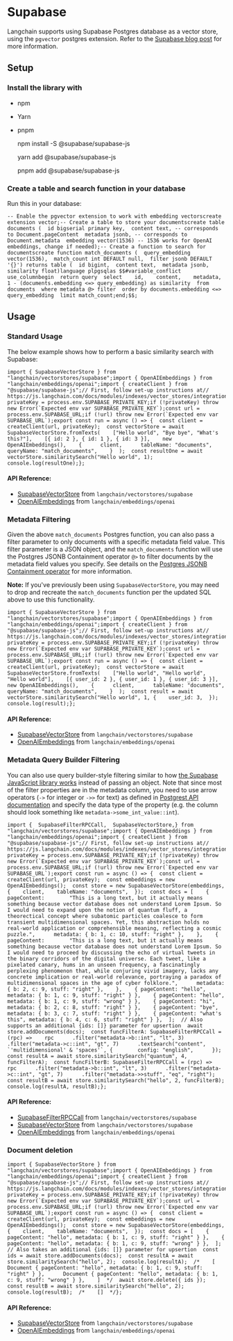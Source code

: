 Supabase
========

Langchain supports using Supabase Postgres database as a vector store, using the `pgvector` postgres extension. Refer to the [Supabase blog post](https://supabase.com/blog/openai-embeddings-postgres-vector) for more information.

Setup[​](#setup "Direct link to Setup")
---------------------------------------

### Install the library with[​](#install-the-library-with "Direct link to Install the library with")

*   npm
*   Yarn
*   pnpm

    npm install -S @supabase/supabase-js

    yarn add @supabase/supabase-js

    pnpm add @supabase/supabase-js

### Create a table and search function in your database[​](#create-a-table-and-search-function-in-your-database "Direct link to Create a table and search function in your database")

Run this in your database:

    -- Enable the pgvector extension to work with embedding vectorscreate extension vector;-- Create a table to store your documentscreate table documents (  id bigserial primary key,  content text, -- corresponds to Document.pageContent  metadata jsonb, -- corresponds to Document.metadata  embedding vector(1536) -- 1536 works for OpenAI embeddings, change if needed);-- Create a function to search for documentscreate function match_documents (  query_embedding vector(1536),  match_count int DEFAULT null,  filter jsonb DEFAULT '{}') returns table (  id bigint,  content text,  metadata jsonb,  similarity float)language plpgsqlas $$#variable_conflict use_columnbegin  return query  select    id,    content,    metadata,    1 - (documents.embedding <=> query_embedding) as similarity  from documents  where metadata @> filter  order by documents.embedding <=> query_embedding  limit match_count;end;$$;

Usage[​](#usage "Direct link to Usage")
---------------------------------------

### Standard Usage[​](#standard-usage "Direct link to Standard Usage")

The below example shows how to perform a basic similarity search with Supabase:

    import { SupabaseVectorStore } from "langchain/vectorstores/supabase";import { OpenAIEmbeddings } from "langchain/embeddings/openai";import { createClient } from "@supabase/supabase-js";// First, follow set-up instructions at// https://js.langchain.com/docs/modules/indexes/vector_stores/integrations/supabaseconst privateKey = process.env.SUPABASE_PRIVATE_KEY;if (!privateKey) throw new Error(`Expected env var SUPABASE_PRIVATE_KEY`);const url = process.env.SUPABASE_URL;if (!url) throw new Error(`Expected env var SUPABASE_URL`);export const run = async () => {  const client = createClient(url, privateKey);  const vectorStore = await SupabaseVectorStore.fromTexts(    ["Hello world", "Bye bye", "What's this?"],    [{ id: 2 }, { id: 1 }, { id: 3 }],    new OpenAIEmbeddings(),    {      client,      tableName: "documents",      queryName: "match_documents",    }  );  const resultOne = await vectorStore.similaritySearch("Hello world", 1);  console.log(resultOne);};

#### API Reference:

*   [SupabaseVectorStore](/docs/api/vectorstores_supabase/classes/SupabaseVectorStore) from `langchain/vectorstores/supabase`
*   [OpenAIEmbeddings](/docs/api/embeddings_openai/classes/OpenAIEmbeddings) from `langchain/embeddings/openai`

### Metadata Filtering[​](#metadata-filtering "Direct link to Metadata Filtering")

Given the above `match_documents` Postgres function, you can also pass a filter parameter to only documents with a specific metadata field value. This filter parameter is a JSON object, and the `match_documents` function will use the Postgres JSONB Containment operator `@>` to filter documents by the metadata field values you specify. See details on the [Postgres JSONB Containment operator](https://www.postgresql.org/docs/current/datatype-json.html#JSON-CONTAINMENT) for more information.

**Note:** If you've previously been using `SupabaseVectorStore`, you may need to drop and recreate the `match_documents` function per the updated SQL above to use this functionality.

    import { SupabaseVectorStore } from "langchain/vectorstores/supabase";import { OpenAIEmbeddings } from "langchain/embeddings/openai";import { createClient } from "@supabase/supabase-js";// First, follow set-up instructions at// https://js.langchain.com/docs/modules/indexes/vector_stores/integrations/supabaseconst privateKey = process.env.SUPABASE_PRIVATE_KEY;if (!privateKey) throw new Error(`Expected env var SUPABASE_PRIVATE_KEY`);const url = process.env.SUPABASE_URL;if (!url) throw new Error(`Expected env var SUPABASE_URL`);export const run = async () => {  const client = createClient(url, privateKey);  const vectorStore = await SupabaseVectorStore.fromTexts(    ["Hello world", "Hello world", "Hello world"],    [{ user_id: 2 }, { user_id: 1 }, { user_id: 3 }],    new OpenAIEmbeddings(),    {      client,      tableName: "documents",      queryName: "match_documents",    }  );  const result = await vectorStore.similaritySearch("Hello world", 1, {    user_id: 3,  });  console.log(result);};

#### API Reference:

*   [SupabaseVectorStore](/docs/api/vectorstores_supabase/classes/SupabaseVectorStore) from `langchain/vectorstores/supabase`
*   [OpenAIEmbeddings](/docs/api/embeddings_openai/classes/OpenAIEmbeddings) from `langchain/embeddings/openai`

### Metadata Query Builder Filtering[​](#metadata-query-builder-filtering "Direct link to Metadata Query Builder Filtering")

You can also use query builder-style filtering similar to how [the Supabase JavaScript library works](https://supabase.com/docs/reference/javascript/using-filters) instead of passing an object. Note that since most of the filter properties are in the metadata column, you need to use arrow operators (`->` for integer or `->>` for text) as defined in [Postgrest API documentation](https://postgrest.org/en/stable/references/api/tables_views.html?highlight=operators#json-columns) and specify the data type of the property (e.g. the column should look something like `metadata->some_int_value::int`).

    import {  SupabaseFilterRPCCall,  SupabaseVectorStore,} from "langchain/vectorstores/supabase";import { OpenAIEmbeddings } from "langchain/embeddings/openai";import { createClient } from "@supabase/supabase-js";// First, follow set-up instructions at// https://js.langchain.com/docs/modules/indexes/vector_stores/integrations/supabaseconst privateKey = process.env.SUPABASE_PRIVATE_KEY;if (!privateKey) throw new Error(`Expected env var SUPABASE_PRIVATE_KEY`);const url = process.env.SUPABASE_URL;if (!url) throw new Error(`Expected env var SUPABASE_URL`);export const run = async () => {  const client = createClient(url, privateKey);  const embeddings = new OpenAIEmbeddings();  const store = new SupabaseVectorStore(embeddings, {    client,    tableName: "documents",  });  const docs = [    {      pageContent:        "This is a long text, but it actually means something because vector database does not understand Lorem Ipsum. So I would need to expand upon the notion of quantum fluff, a theorectical concept where subatomic particles coalesce to form transient multidimensional spaces. Yet, this abstraction holds no real-world application or comprehensible meaning, reflecting a cosmic puzzle.",      metadata: { b: 1, c: 10, stuff: "right" },    },    {      pageContent:        "This is a long text, but it actually means something because vector database does not understand Lorem Ipsum. So I would need to proceed by discussing the echo of virtual tweets in the binary corridors of the digital universe. Each tweet, like a pixelated canary, hums in an unseen frequency, a fascinatingly perplexing phenomenon that, while conjuring vivid imagery, lacks any concrete implication or real-world relevance, portraying a paradox of multidimensional spaces in the age of cyber folklore.",      metadata: { b: 2, c: 9, stuff: "right" },    },    { pageContent: "hello", metadata: { b: 1, c: 9, stuff: "right" } },    { pageContent: "hello", metadata: { b: 1, c: 9, stuff: "wrong" } },    { pageContent: "hi", metadata: { b: 2, c: 8, stuff: "right" } },    { pageContent: "bye", metadata: { b: 3, c: 7, stuff: "right" } },    { pageContent: "what's this", metadata: { b: 4, c: 6, stuff: "right" } },  ];  // Also supports an additional {ids: []} parameter for upsertion  await store.addDocuments(docs);  const funcFilterA: SupabaseFilterRPCCall = (rpc) =>    rpc      .filter("metadata->b::int", "lt", 3)      .filter("metadata->c::int", "gt", 7)      .textSearch("content", `'multidimensional' & 'spaces'`, {        config: "english",      });  const resultA = await store.similaritySearch("quantum", 4, funcFilterA);  const funcFilterB: SupabaseFilterRPCCall = (rpc) =>    rpc      .filter("metadata->b::int", "lt", 3)      .filter("metadata->c::int", "gt", 7)      .filter("metadata->>stuff", "eq", "right");  const resultB = await store.similaritySearch("hello", 2, funcFilterB);  console.log(resultA, resultB);};

#### API Reference:

*   [SupabaseFilterRPCCall](/docs/api/vectorstores_supabase/types/SupabaseFilterRPCCall) from `langchain/vectorstores/supabase`
*   [SupabaseVectorStore](/docs/api/vectorstores_supabase/classes/SupabaseVectorStore) from `langchain/vectorstores/supabase`
*   [OpenAIEmbeddings](/docs/api/embeddings_openai/classes/OpenAIEmbeddings) from `langchain/embeddings/openai`

### Document deletion[​](#document-deletion "Direct link to Document deletion")

    import { SupabaseVectorStore } from "langchain/vectorstores/supabase";import { OpenAIEmbeddings } from "langchain/embeddings/openai";import { createClient } from "@supabase/supabase-js";// First, follow set-up instructions at// https://js.langchain.com/docs/modules/indexes/vector_stores/integrations/supabaseconst privateKey = process.env.SUPABASE_PRIVATE_KEY;if (!privateKey) throw new Error(`Expected env var SUPABASE_PRIVATE_KEY`);const url = process.env.SUPABASE_URL;if (!url) throw new Error(`Expected env var SUPABASE_URL`);export const run = async () => {  const client = createClient(url, privateKey);  const embeddings = new OpenAIEmbeddings();  const store = new SupabaseVectorStore(embeddings, {    client,    tableName: "documents",  });  const docs = [    { pageContent: "hello", metadata: { b: 1, c: 9, stuff: "right" } },    { pageContent: "hello", metadata: { b: 1, c: 9, stuff: "wrong" } },  ];  // Also takes an additional {ids: []} parameter for upsertion  const ids = await store.addDocuments(docs);  const resultA = await store.similaritySearch("hello", 2);  console.log(resultA);  /*    [      Document { pageContent: "hello", metadata: { b: 1, c: 9, stuff: "right" } },      Document { pageContent: "hello", metadata: { b: 1, c: 9, stuff: "wrong" } },    ]  */  await store.delete({ ids });  const resultB = await store.similaritySearch("hello", 2);  console.log(resultB);  /*    []  */};

#### API Reference:

*   [SupabaseVectorStore](/docs/api/vectorstores_supabase/classes/SupabaseVectorStore) from `langchain/vectorstores/supabase`
*   [OpenAIEmbeddings](/docs/api/embeddings_openai/classes/OpenAIEmbeddings) from `langchain/embeddings/openai`